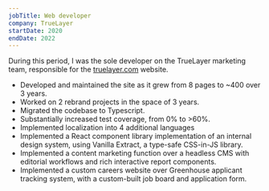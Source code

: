 ```yaml
---
jobTitle: Web developer
company: TrueLayer
startDate: 2020
endDate: 2022
---
```


During this period, I was the sole developer on the TrueLayer marketing team, responsible for the
[truelayer.com](https://truelayer.com) website.

- Developed and maintained the site as it grew from 8 pages to ~400 over 3 years.
- Worked on 2 rebrand projects in the space of 3 years.
- Migrated the codebase to Typescript.
- Substantially increased test coverage, from 0% to >60%.
- Implemented localization into 4 additional languages
- Implemented a React component library implementation of an internal design
  system, using Vanilla Extract, a type-safe CSS-in-JS library.
- Implemented a content marketing function over a headless CMS with editorial
  workflows and rich interactive report components.
- Implemented a custom careers website over Greenhouse applicant tracking
  system, with a custom-built job board and application form.